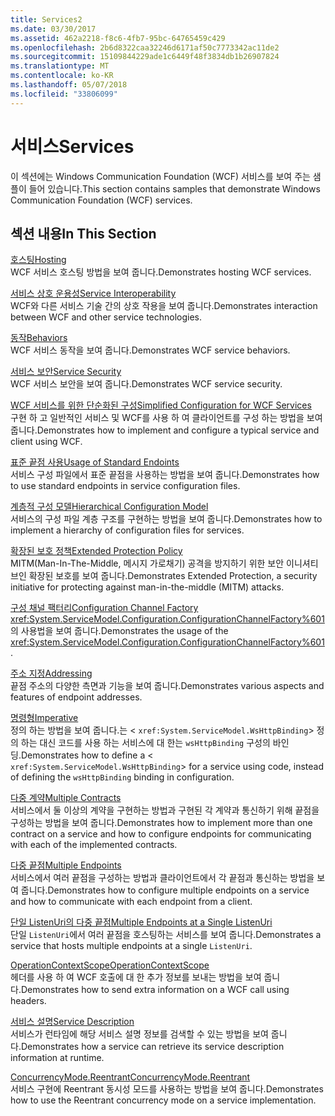 ```yaml
---
title: Services2
ms.date: 03/30/2017
ms.assetid: 462a2218-f8c6-4fb7-95bc-64765459c429
ms.openlocfilehash: 2b6d8322caa32246d6171af50c7773342ac11de2
ms.sourcegitcommit: 15109844229ade1c6449f48f3834db1b26907824
ms.translationtype: MT
ms.contentlocale: ko-KR
ms.lasthandoff: 05/07/2018
ms.locfileid: "33806099"
---
```

# <a name="services"></a><span data-ttu-id="fef17-102">서비스</span><span class="sxs-lookup"><span data-stu-id="fef17-102">Services</span></span>
<span data-ttu-id="fef17-103">이 섹션에는 Windows Communication Foundation (WCF) 서비스를 보여 주는 샘플이 들어 있습니다.</span><span class="sxs-lookup"><span data-stu-id="fef17-103">This section contains samples that demonstrate Windows Communication Foundation (WCF) services.</span></span>  
  
## <a name="in-this-section"></a><span data-ttu-id="fef17-104">섹션 내용</span><span class="sxs-lookup"><span data-stu-id="fef17-104">In This Section</span></span>  
 [<span data-ttu-id="fef17-105">호스팅</span><span class="sxs-lookup"><span data-stu-id="fef17-105">Hosting</span></span>](../../../../docs/framework/wcf/feature-details/hosting.md)  
 <span data-ttu-id="fef17-106">WCF 서비스 호스팅 방법을 보여 줍니다.</span><span class="sxs-lookup"><span data-stu-id="fef17-106">Demonstrates hosting WCF services.</span></span>  
  
 [<span data-ttu-id="fef17-107">서비스 상호 운용성</span><span class="sxs-lookup"><span data-stu-id="fef17-107">Service Interoperability</span></span>](../../../../docs/framework/wcf/samples/service-interoperability.md)  
 <span data-ttu-id="fef17-108">WCF와 다른 서비스 기술 간의 상호 작용을 보여 줍니다.</span><span class="sxs-lookup"><span data-stu-id="fef17-108">Demonstrates interaction between WCF and other service technologies.</span></span>  
  
 [<span data-ttu-id="fef17-109">동작</span><span class="sxs-lookup"><span data-stu-id="fef17-109">Behaviors</span></span>](../../../../docs/framework/wcf/samples/behaviors.md)  
 <span data-ttu-id="fef17-110">WCF 서비스 동작을 보여 줍니다.</span><span class="sxs-lookup"><span data-stu-id="fef17-110">Demonstrates WCF service behaviors.</span></span>  
  
 [<span data-ttu-id="fef17-111">서비스 보안</span><span class="sxs-lookup"><span data-stu-id="fef17-111">Service Security</span></span>](../../../../docs/framework/wcf/samples/service-security.md)  
 <span data-ttu-id="fef17-112">WCF 서비스 보안을 보여 줍니다.</span><span class="sxs-lookup"><span data-stu-id="fef17-112">Demonstrates WCF service security.</span></span>  
  
 [<span data-ttu-id="fef17-113">WCF 서비스를 위한 단순화된 구성</span><span class="sxs-lookup"><span data-stu-id="fef17-113">Simplified Configuration for WCF Services</span></span>](../../../../docs/framework/wcf/samples/simplified-configuration-for-wcf-services.md)  
 <span data-ttu-id="fef17-114">구현 하 고 일반적인 서비스 및 WCF를 사용 하 여 클라이언트를 구성 하는 방법을 보여 줍니다.</span><span class="sxs-lookup"><span data-stu-id="fef17-114">Demonstrates how to implement and configure a typical service and client using WCF.</span></span>  
  
 [<span data-ttu-id="fef17-115">표준 끝점 사용</span><span class="sxs-lookup"><span data-stu-id="fef17-115">Usage of Standard Endoints</span></span>](../../../../docs/framework/wcf/samples/usage-of-standard-endpoints.md)  
 <span data-ttu-id="fef17-116">서비스 구성 파일에서 표준 끝점을 사용하는 방법을 보여 줍니다.</span><span class="sxs-lookup"><span data-stu-id="fef17-116">Demonstrates how to use standard endpoints in service configuration files.</span></span>  
  
 [<span data-ttu-id="fef17-117">계층적 구성 모델</span><span class="sxs-lookup"><span data-stu-id="fef17-117">Hierarchical Configuration Model</span></span>](../../../../docs/framework/wcf/samples/hierarchical-configuration-model.md)  
 <span data-ttu-id="fef17-118">서비스의 구성 파일 계층 구조를 구현하는 방법을 보여 줍니다.</span><span class="sxs-lookup"><span data-stu-id="fef17-118">Demonstrates how to implement a hierarchy of configuration files for services.</span></span>  
  
 [<span data-ttu-id="fef17-119">확장된 보호 정책</span><span class="sxs-lookup"><span data-stu-id="fef17-119">Extended Protection Policy</span></span>](../../../../docs/framework/wcf/samples/extended-protection-policy.md)  
 <span data-ttu-id="fef17-120">MITM(Man-In-The-Middle, 메시지 가로채기) 공격을 방지하기 위한 보안 이니셔티브인 확장된 보호를 보여 줍니다.</span><span class="sxs-lookup"><span data-stu-id="fef17-120">Demonstrates Extended Protection, a security initiative for protecting against man-in-the-middle (MITM) attacks.</span></span>  
  
 [<span data-ttu-id="fef17-121">구성 채널 팩터리</span><span class="sxs-lookup"><span data-stu-id="fef17-121">Configuration Channel Factory</span></span>](../../../../docs/framework/wcf/samples/configuration-channel-factory.md)  
 <span data-ttu-id="fef17-122"><xref:System.ServiceModel.Configuration.ConfigurationChannelFactory%601>의 사용법을 보여 줍니다.</span><span class="sxs-lookup"><span data-stu-id="fef17-122">Demonstrates the usage of the <xref:System.ServiceModel.Configuration.ConfigurationChannelFactory%601>.</span></span>  
  
 [<span data-ttu-id="fef17-123">주소 지정</span><span class="sxs-lookup"><span data-stu-id="fef17-123">Addressing</span></span>](../../../../docs/framework/wcf/samples/addressing.md)  
 <span data-ttu-id="fef17-124">끝점 주소의 다양한 측면과 기능을 보여 줍니다.</span><span class="sxs-lookup"><span data-stu-id="fef17-124">Demonstrates various aspects and features of endpoint addresses.</span></span>  
  
 [<span data-ttu-id="fef17-125">명령형</span><span class="sxs-lookup"><span data-stu-id="fef17-125">Imperative</span></span>](../../../../docs/framework/wcf/samples/imperative.md)  
 <span data-ttu-id="fef17-126">정의 하는 방법을 보여 줍니다.는 <<!--zz xref:System.ServiceModel.WsHttpBinding --> `xref:System.ServiceModel.WsHttpBinding`> 정의 하는 대신 코드를 사용 하는 서비스에 대 한는 `wsHttpBinding` 구성의 바인딩.</span><span class="sxs-lookup"><span data-stu-id="fef17-126">Demonstrates how to define a <<!--zz xref:System.ServiceModel.WsHttpBinding --> `xref:System.ServiceModel.WsHttpBinding`> for a service using code, instead of defining the `wsHttpBinding` binding in configuration.</span></span>  
  
 [<span data-ttu-id="fef17-127">다중 계약</span><span class="sxs-lookup"><span data-stu-id="fef17-127">Multiple Contracts</span></span>](../../../../docs/framework/wcf/samples/multiple-contracts.md)  
 <span data-ttu-id="fef17-128">서비스에서 둘 이상의 계약을 구현하는 방법과 구현된 각 계약과 통신하기 위해 끝점을 구성하는 방법을 보여 줍니다.</span><span class="sxs-lookup"><span data-stu-id="fef17-128">Demonstrates how to implement more than one contract on a service and how to configure endpoints for communicating with each of the implemented contracts.</span></span>  
  
 [<span data-ttu-id="fef17-129">다중 끝점</span><span class="sxs-lookup"><span data-stu-id="fef17-129">Multiple Endpoints</span></span>](../../../../docs/framework/wcf/samples/multiple-endpoints.md)  
 <span data-ttu-id="fef17-130">서비스에서 여러 끝점을 구성하는 방법과 클라이언트에서 각 끝점과 통신하는 방법을 보여 줍니다.</span><span class="sxs-lookup"><span data-stu-id="fef17-130">Demonstrates how to configure multiple endpoints on a service and how to communicate with each endpoint from a client.</span></span>  
  
 [<span data-ttu-id="fef17-131">단일 ListenUri의 다중 끝점</span><span class="sxs-lookup"><span data-stu-id="fef17-131">Multiple Endpoints at a Single ListenUri</span></span>](../../../../docs/framework/wcf/samples/multiple-endpoints-at-a-single-listenuri.md)  
 <span data-ttu-id="fef17-132">단일 `ListenUri`에서 여러 끝점을 호스팅하는 서비스를 보여 줍니다.</span><span class="sxs-lookup"><span data-stu-id="fef17-132">Demonstrates a service that hosts multiple endpoints at a single `ListenUri`.</span></span>  
  
 [<span data-ttu-id="fef17-133">OperationContextScope</span><span class="sxs-lookup"><span data-stu-id="fef17-133">OperationContextScope</span></span>](../../../../docs/framework/wcf/samples/operationcontextscope.md)  
 <span data-ttu-id="fef17-134">헤더를 사용 하 여 WCF 호출에 대 한 추가 정보를 보내는 방법을 보여 줍니다.</span><span class="sxs-lookup"><span data-stu-id="fef17-134">Demonstrates how to send extra information on a WCF call using headers.</span></span>  
  
 [<span data-ttu-id="fef17-135">서비스 설명</span><span class="sxs-lookup"><span data-stu-id="fef17-135">Service Description</span></span>](../../../../docs/framework/wcf/samples/service-description.md)  
 <span data-ttu-id="fef17-136">서비스가 런타임에 해당 서비스 설명 정보를 검색할 수 있는 방법을 보여 줍니다.</span><span class="sxs-lookup"><span data-stu-id="fef17-136">Demonstrates how a service can retrieve its service description information at runtime.</span></span>  
  
 [<span data-ttu-id="fef17-137">ConcurrencyMode.Reentrant</span><span class="sxs-lookup"><span data-stu-id="fef17-137">ConcurrencyMode.Reentrant</span></span>](../../../../docs/framework/wcf/samples/concurrencymode-reentrant.md)  
 <span data-ttu-id="fef17-138">서비스 구현에 Reentrant 동시성 모드를 사용하는 방법을 보여 줍니다.</span><span class="sxs-lookup"><span data-stu-id="fef17-138">Demonstrates how to use the Reentrant concurrency mode on a service implementation.</span></span>
